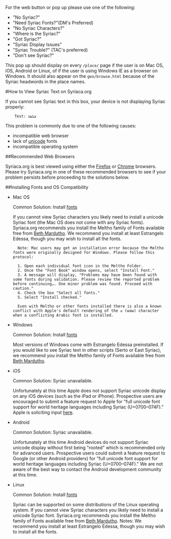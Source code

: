For the web button or pop up please use one of the following:

* "No Syriac?"
* "Need Syriac Fonts?"(DM's Preferred)
* "No Syriac Characters?"
* "Where is the Syriac?"
* "Got Syriac?"
* "Syriac Display Issues"
* "Syriac Trouble?" (TAC's preferred)
* "Don't see Syriac?"

This pop up should display on every `/place/` page if the user is on Mac OS, iOS, Android or Linux, of if the user is using Windows IE as a browser on Windows.  It should also appear on the `geo/browse.html` because of the Syriac headwords in the place names.

#How to View Syriac Text on Syriaca.org   

If you cannot see Syriac text in this box, your device is not displaying Syriac properly:
		
		Test: ܫܠܡܐ
This problem is commonly due to one of the following causes:

* incompatible web browser
* lack of [unicode](http://www.unicode.org/standard/WhatIsUnicode.html) fonts
* incompatible operating system

##Recommended Web Browsers

Syriaca.org is best viewed using either the [Firefox](http://www.mozilla.org/en-US/firefox/new/) or [Chrome](www.google.com/chrome‎) browsers. Please try Syriaca.org in one of these recommended browsers to see if your problem persists before proceeding to the solutions below.

##Installing Fonts and OS Compatibility

* Mac OS
	
	Common Solution: Install [fonts](http://www.bethmardutho.org/index.php/resources/fonts.html)
	
	If you cannot view Syriac characters you likely need to install a unicode Syriac font (the Mac OS does not come with any Syriac fonts). Syriaca.org recommends you install the Meltho family of Fonts available free from [Beth Mardutho](http://www.bethmardutho.org/index.php/resources/fonts.html). We recommend you install at least Estrangelo Edessa, though you may wish to install all the fonts. 

		Note: Mac users may get an installation error because the Meltho fonts were originally designed for Windows. Please follow this protocol:
		
		1. Open each individual font icon in the Meltho Folder.
		2. Once the "Font Book" window opens, select "Install Font."
		3. A message will display, "Problems may have been found with some fonts during validation. Please review the reported problem before continuing…. One minor problem was found. Proceed with caution."
		4. Check the box "Select all fonts."
		5. Select "Install checked."
		
		Even with Meltho or other fonts installed there is also a known conflict with Apple's default rendering of the ܘ (waw) character when a conflicting Arabic font is installed.	
	
* Windows
	
	Common Solution: Install [fonts](http://www.bethmardutho.org/index.php/resources/fonts.html)
	
	Most versions of Windows come with Estrangelo Edessa preinstalled. If you would like to see Syriac text in other scripts (Serto or East Syriac), we recommend you install the Meltho family of Fonts available free from [Beth Mardutho](http://www.bethmardutho.org/index.php/resources/fonts.html). 

* iOS
	
	Common Solution: Syriac unavailable.
	
	Unfortunately at this time Apple does not support Syriac unicode display on any iOS devices (such as the iPad or iPhone). Prospective users are encouraged to submit a feature request to Apple for "full unicode font support for world heritage languages including Syriac (U+0700–074F)." Apple is soliciting input [here](http://www.apple.com/feedback/ipad.html).
	
* Android
	
	Common Solution: Syriac unavailable.

	Unfortunately at this time Android devices do not support Syriac unicode display without first being "rooted" which is recommended only for advanced users. Prospective users could submit a feature request to Google (or other Android providers) for "full unicode font support for world heritage languages including Syriac (U+0700–074F)." We are not aware of the best way to contact the Android development community at this time.

* Linux
	
	Common Solution: Install [fonts](http://www.bethmardutho.org/index.php/resources/fonts.html)
	
	Syriac can be supported on some distributions of the Linux operating system. If you cannot view Syriac characters you likely need to install a unicode Syriac font.  Syriaca.org recommends you install the Meltho family of Fonts available free from [Beth Mardutho](http://www.bethmardutho.org/index.php/resources/fonts.html). Notes: We recommend you install at least Estrangelo Edessa, though you may wish to install all the fonts.
